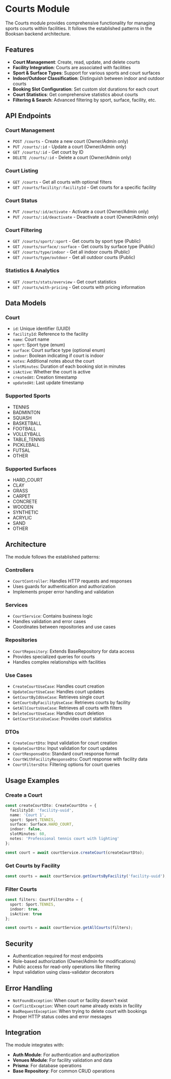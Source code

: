 # Courts Module

The Courts module provides comprehensive functionality for managing sports courts within facilities. It follows the established patterns in the Booksan backend architecture.

## Features

- **Court Management**: Create, read, update, and delete courts
- **Facility Integration**: Courts are associated with facilities
- **Sport & Surface Types**: Support for various sports and court surfaces
- **Indoor/Outdoor Classification**: Distinguish between indoor and outdoor courts
- **Booking Slot Configuration**: Set custom slot durations for each court
- **Court Statistics**: Get comprehensive statistics about courts
- **Filtering & Search**: Advanced filtering by sport, surface, facility, etc.

## API Endpoints

### Court Management
- `POST /courts` - Create a new court (Owner/Admin only)
- `PUT /courts/:id` - Update a court (Owner/Admin only)
- `GET /courts/:id` - Get court by ID
- `DELETE /courts/:id` - Delete a court (Owner/Admin only)

### Court Listing
- `GET /courts` - Get all courts with optional filters
- `GET /courts/facility/:facilityId` - Get courts for a specific facility

### Court Status
- `PUT /courts/:id/activate` - Activate a court (Owner/Admin only)
- `PUT /courts/:id/deactivate` - Deactivate a court (Owner/Admin only)

### Court Filtering
- `GET /courts/sport/:sport` - Get courts by sport type (Public)
- `GET /courts/surface/:surface` - Get courts by surface type (Public)
- `GET /courts/type/indoor` - Get all indoor courts (Public)
- `GET /courts/type/outdoor` - Get all outdoor courts (Public)

### Statistics & Analytics
- `GET /courts/stats/overview` - Get court statistics
- `GET /courts/with-pricing` - Get courts with pricing information

## Data Models

### Court
- `id`: Unique identifier (UUID)
- `facilityId`: Reference to the facility
- `name`: Court name
- `sport`: Sport type (enum)
- `surface`: Court surface type (optional enum)
- `indoor`: Boolean indicating if court is indoor
- `notes`: Additional notes about the court
- `slotMinutes`: Duration of each booking slot in minutes
- `isActive`: Whether the court is active
- `createdAt`: Creation timestamp
- `updatedAt`: Last update timestamp

### Supported Sports
- TENNIS
- BADMINTON
- SQUASH
- BASKETBALL
- FOOTBALL
- VOLLEYBALL
- TABLE_TENNIS
- PICKLEBALL
- FUTSAL
- OTHER

### Supported Surfaces
- HARD_COURT
- CLAY
- GRASS
- CARPET
- CONCRETE
- WOODEN
- SYNTHETIC
- ACRYLIC
- SAND
- OTHER

## Architecture

The module follows the established patterns:

### Controllers
- `CourtController`: Handles HTTP requests and responses
- Uses guards for authentication and authorization
- Implements proper error handling and validation

### Services
- `CourtService`: Contains business logic
- Handles validation and error cases
- Coordinates between repositories and use cases

### Repositories
- `CourtRepository`: Extends BaseRepository for data access
- Provides specialized queries for courts
- Handles complex relationships with facilities

### Use Cases
- `CreateCourtUseCase`: Handles court creation
- `UpdateCourtUseCase`: Handles court updates
- `GetCourtByIdUseCase`: Retrieves single court
- `GetCourtsByFacilityUseCase`: Retrieves courts by facility
- `GetAllCourtsUseCase`: Retrieves all courts with filters
- `DeleteCourtUseCase`: Handles court deletion
- `GetCourtStatsUseCase`: Provides court statistics

### DTOs
- `CreateCourtDto`: Input validation for court creation
- `UpdateCourtDto`: Input validation for court updates
- `CourtResponseDto`: Standard court response format
- `CourtWithFacilityResponseDto`: Court response with facility data
- `CourtFiltersDto`: Filtering options for court queries

## Usage Examples

### Create a Court
```typescript
const createCourtDto: CreateCourtDto = {
  facilityId: 'facility-uuid',
  name: 'Court 1',
  sport: Sport.TENNIS,
  surface: Surface.HARD_COURT,
  indoor: false,
  slotMinutes: 60,
  notes: 'Professional tennis court with lighting'
};

const court = await courtService.createCourt(createCourtDto);
```

### Get Courts by Facility
```typescript
const courts = await courtService.getCourtsByFacility('facility-uuid');
```

### Filter Courts
```typescript
const filters: CourtFiltersDto = {
  sport: Sport.TENNIS,
  indoor: true,
  isActive: true
};

const courts = await courtService.getAllCourts(filters);
```

## Security

- Authentication required for most endpoints
- Role-based authorization (Owner/Admin for modifications)
- Public access for read-only operations like filtering
- Input validation using class-validator decorators

## Error Handling

- `NotFoundException`: When court or facility doesn't exist
- `ConflictException`: When court name already exists in facility
- `BadRequestException`: When trying to delete court with bookings
- Proper HTTP status codes and error messages

## Integration

The module integrates with:
- **Auth Module**: For authentication and authorization
- **Venues Module**: For facility validation and data
- **Prisma**: For database operations
- **Base Repository**: For common CRUD operations
